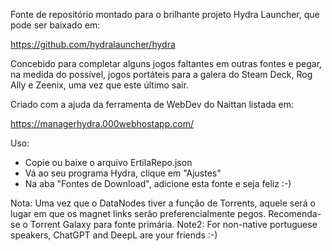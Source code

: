 Fonte de repositório montado para o brilhante projeto Hydra Launcher, que pode ser baixado em:

https://github.com/hydralauncher/hydra

Concebido para completar alguns jogos faltantes em outras fontes e pegar, na medida do possível, jogos portáteis para a galera do Steam Deck, Rog Ally e Zeenix, uma vez que este último sair.

Criado com a ajuda da ferramenta de WebDev do Naittan listada em:

https://managerhydra.000webhostapp.com/

Uso:

* Copie ou baixe o arquivo ErtilaRepo.json
* Vá ao seu programa Hydra, clique em "Ajustes"
* Na aba "Fontes de Download", adicione esta fonte e seja feliz :-)

Nota: Uma vez que o DataNodes tiver a função de Torrents, aquele será o lugar em que os magnet links serão preferencialmente pegos. Recomenda-se o Torrent Galaxy para fonte primária.
Note2: For non-native portuguese speakers, ChatGPT and DeepL are your friends :-)

